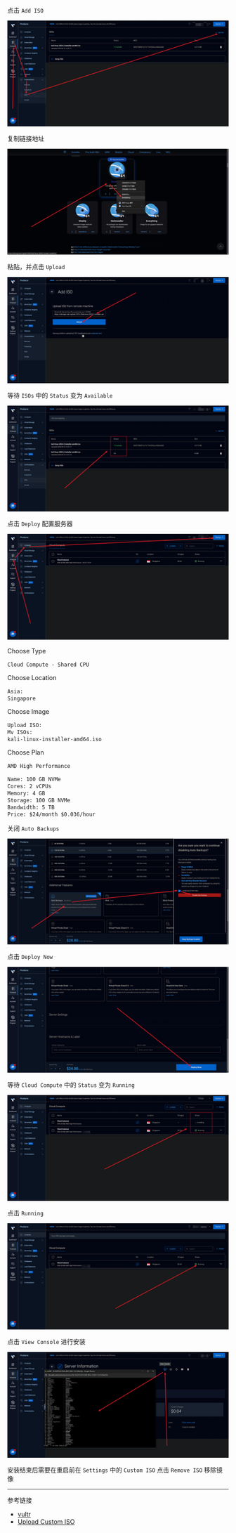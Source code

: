 点击 `Add ISO` 

![点击 `Add ISO`](./../../../../images/%E4%BD%BF%E7%94%A8%20vultr%20%E7%9A%84%E9%95%9C%E5%83%8F%E4%B8%8A%E4%BC%A0%E9%83%A8%E7%BD%B2%E6%9C%8D%E5%8A%A1%E5%99%A8/%E7%82%B9%E5%87%BB%20%60Add%20ISO%60.png)

复制链接地址

![复制链接地址](./../../../../images/%E4%BD%BF%E7%94%A8%20vultr%20%E7%9A%84%E9%95%9C%E5%83%8F%E4%B8%8A%E4%BC%A0%E9%83%A8%E7%BD%B2%E6%9C%8D%E5%8A%A1%E5%99%A8/%E5%A4%8D%E5%88%B6%E9%93%BE%E6%8E%A5%E5%9C%B0%E5%9D%80.png)

粘贴，并点击 `Upload` 

![粘贴，并点击 `Upload` ](./../../../../images/%E4%BD%BF%E7%94%A8%20vultr%20%E7%9A%84%E9%95%9C%E5%83%8F%E4%B8%8A%E4%BC%A0%E9%83%A8%E7%BD%B2%E6%9C%8D%E5%8A%A1%E5%99%A8/%E7%B2%98%E8%B4%B4%EF%BC%8C%E5%B9%B6%E7%82%B9%E5%87%BB%20%60Upload%60%20.png)

等待 `ISOs` 中的 `Status` 变为 `Available` 

![等待 `ISOs` 中镜像的 `Status` 变为 `Available` ](./../../../../images/%E4%BD%BF%E7%94%A8%20vultr%20%E7%9A%84%E9%95%9C%E5%83%8F%E4%B8%8A%E4%BC%A0%E9%83%A8%E7%BD%B2%E6%9C%8D%E5%8A%A1%E5%99%A8/%E7%AD%89%E5%BE%85%20%60ISOs%60%20%E4%B8%AD%E9%95%9C%E5%83%8F%E7%9A%84%20%60Status%60%20%E5%8F%98%E4%B8%BA%20%60Available%60%20.png)

点击 `Deploy` 配置服务器

![点击 `Deploy` 配置服务器](./../../../../images/%E4%BD%BF%E7%94%A8%20vultr%20%E7%9A%84%E9%95%9C%E5%83%8F%E4%B8%8A%E4%BC%A0%E9%83%A8%E7%BD%B2%E6%9C%8D%E5%8A%A1%E5%99%A8/%E7%82%B9%E5%87%BB%20%60Deploy%60%20%E9%85%8D%E7%BD%AE%E6%9C%8D%E5%8A%A1%E5%99%A8.png)

Choose Type

```
Cloud Compute - Shared CPU
```

Choose Location

```
Asia:
Singapore
```

Choose Image

```
Upload ISO:
Mv ISOs:
kali-linux-installer-amd64.iso
```

Choose Plan

```
AMD High Performance
```

```
Name: 100 GB NVMe
Cores: 2 vCPUs
Memory: 4 GB
Storage: 100 GB NVMe
Bandwidth: 5 TB
Price: $24/month $0.036/hour
```

关闭 `Auto Backups` 

![关闭 `Auto Backups` ](./../../../../images/%E4%BD%BF%E7%94%A8%20vultr%20%E7%9A%84%E9%95%9C%E5%83%8F%E4%B8%8A%E4%BC%A0%E9%83%A8%E7%BD%B2%E6%9C%8D%E5%8A%A1%E5%99%A8/%E5%85%B3%E9%97%AD%20%60Auto%20Backups%60%20.png)

点击 `Deploy Now` 

![点击 `Deploy Now` ](./../../../../images/%E4%BD%BF%E7%94%A8%20vultr%20%E7%9A%84%E9%95%9C%E5%83%8F%E4%B8%8A%E4%BC%A0%E9%83%A8%E7%BD%B2%E6%9C%8D%E5%8A%A1%E5%99%A8/%E7%82%B9%E5%87%BB%20%60Deploy%20Now%60%20.png)

等待 `Cloud Compute` 中的 `Status` 变为 `Running` 

![等待 `Cloud Compute` 中的 `Status` 变为 `Running` ](./../../../../images/%E4%BD%BF%E7%94%A8%20vultr%20%E7%9A%84%E9%95%9C%E5%83%8F%E4%B8%8A%E4%BC%A0%E9%83%A8%E7%BD%B2%E6%9C%8D%E5%8A%A1%E5%99%A8/%E7%AD%89%E5%BE%85%20%60Cloud%20Compute%60%20%E4%B8%AD%E7%9A%84%20%60Status%60%20%E5%8F%98%E4%B8%BA%20%60Running%60%20.png)

点击 `Running` 

![点击 `Running` ](./../../../../images/%E4%BD%BF%E7%94%A8%20vultr%20%E7%9A%84%E9%95%9C%E5%83%8F%E4%B8%8A%E4%BC%A0%E9%83%A8%E7%BD%B2%E6%9C%8D%E5%8A%A1%E5%99%A8/%E7%82%B9%E5%87%BB%20%60Running%60%20.png)

点击 `View Console` 进行安装

![点击 `View Console` 进行安装](./../../../../images/%E4%BD%BF%E7%94%A8%20vultr%20%E7%9A%84%E9%95%9C%E5%83%8F%E4%B8%8A%E4%BC%A0%E9%83%A8%E7%BD%B2%E6%9C%8D%E5%8A%A1%E5%99%A8/%E7%82%B9%E5%87%BB%20%60View%20Console%60%20%E8%BF%9B%E8%A1%8C%E5%AE%89%E8%A3%85.png)

安装结束后需要在重启前在 `Settings` 中的 `Custom ISO` 点击 `Remove ISO` 移除镜像

---

参考链接

- [vultr](https://www.vultr.com/)
- [Upload Custom ISO](https://www.vultr.com/features/upload-iso/)

